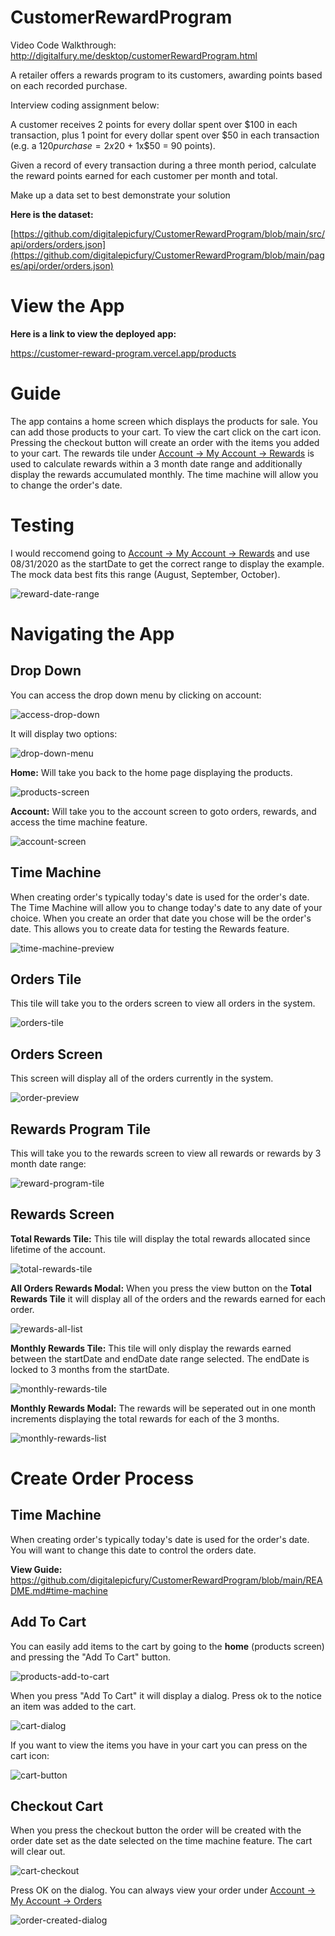 # CustomerRewardProgram

Video Code Walkthrough:
http://digitalfury.me/desktop/customerRewardProgram.html

A retailer offers a rewards program to its customers, awarding points based on each recorded purchase.

Interview coding assignment below:

A customer receives 2 points for every dollar spent over $100 in each transaction, plus 1 point for every dollar spent over $50 in each transaction
(e.g. a $120 purchase = 2x$20 + 1x$50 = 90 points).

Given a record of every transaction during a three month period, calculate the reward points earned for each customer per month and total.

Make up a data set to best demonstrate your solution

**Here is the dataset:**

[https://github.com/digitalepicfury/CustomerRewardProgram/blob/main/src/api/orders/orders.json](https://github.com/digitalepicfury/CustomerRewardProgram/blob/main/pages/api/order/orders.json)

# View the App

**Here is a link to view the deployed app:**

https://customer-reward-program.vercel.app/products

# Guide

The app contains a home screen which displays the products for sale. You can add those products to your cart. To view the cart click on the cart icon. Pressing the checkout button will create an order with the items you added to your cart. The rewards tile under [Account -> My Account -> Rewards](https://github.com/digitalepicfury/CustomerRewardProgram/blob/main/README.md#rewards-program-tile) is used to calculate rewards within a 3 month date range and additionally display the rewards accumulated monthly. The time machine will allow you to change the order's date.

# Testing

I would reccomend going to [Account -> My Account -> Rewards](https://github.com/digitalepicfury/CustomerRewardProgram/blob/main/README.md#rewards-program-tile)  and use 08/31/2020 as the startDate to get the correct range to display the example. The mock data best fits this range (August, September, October).

![reward-date-range](https://user-images.githubusercontent.com/64053527/91760915-bb1d3a80-eb99-11ea-970d-ed7c13d95b15.png)

# Navigating the App

## Drop Down

You can access the drop down menu by clicking on account:

![access-drop-down](https://user-images.githubusercontent.com/64053527/91761486-9bd2dd00-eb9a-11ea-8c16-e761494865e0.png)

It will display two options:

![drop-down-menu](https://user-images.githubusercontent.com/64053527/91761487-9c6b7380-eb9a-11ea-8ed4-6d6be7292545.png)

**Home:**
Will take you back to the home page displaying the products.

![products-screen](https://user-images.githubusercontent.com/64053527/91762438-f8ce9300-eb9a-11ea-90f8-f9270f2aae69.png)

**Account:**
Will take you to the account screen to goto orders, rewards, and access the time machine feature.

![account-screen](https://user-images.githubusercontent.com/64053527/91762964-23b8e700-eb9b-11ea-9760-d7dfe1d1e6fb.png)

## Time Machine

When creating order's typically today's date is used for the order's date. The Time Machine will allow you to change today's date to any date of your choice. When you create an order that date you chose will be the order's date. This allows you to create data for testing the Rewards feature.

![time-machine-preview](https://user-images.githubusercontent.com/64053527/91751800-fd8b4b00-eb8a-11ea-8e16-ebe7d13df2c5.png)

## Orders Tile

This tile will take you to the orders screen to view all orders in the system.

![orders-tile](https://user-images.githubusercontent.com/64053527/91752563-23651f80-eb8c-11ea-860d-71ffb7346d56.png)

## Orders Screen

This screen will display all of the orders currently in the system.

![order-preview](https://user-images.githubusercontent.com/64053527/91752701-5dcebc80-eb8c-11ea-8baa-903caf7679a7.png)

## Rewards Program Tile

This will take you to the rewards screen to view all rewards or rewards by 3 month date range:

![reward-program-tile](https://user-images.githubusercontent.com/64053527/91752564-23fdb600-eb8c-11ea-80c0-b50906a04efd.png)

## Rewards Screen

**Total Rewards Tile:**
This tile will display the total rewards allocated since lifetime of the account. 

![total-rewards-tile](https://user-images.githubusercontent.com/64053527/91753129-1137b100-eb8d-11ea-8e59-080f36748fd6.png)

**All Orders Rewards Modal:**
When you press the view button on the **Total Rewards Tile** it will display all of the orders and the rewards earned for each order.

![rewards-all-list](https://user-images.githubusercontent.com/64053527/91763926-fae52180-eb9b-11ea-9ce3-ccd5ed134f77.png)

**Monthly Rewards Tile:**
This tile will only display the rewards earned between the startDate and endDate date range selected. The endDate is locked to 3 months from the startDate.

![monthly-rewards-tile](https://user-images.githubusercontent.com/64053527/91753128-1137b100-eb8d-11ea-9942-1bf4ecffc4b3.png)

**Monthly Rewards Modal:**
The rewards will be seperated out in one month increments displaying the total rewards for each of the 3 months.

![monthly-rewards-list](https://user-images.githubusercontent.com/64053527/91764192-7ba41d80-eb9c-11ea-9419-8c627365735b.png)

# Create Order Process

## Time Machine

When creating order's typically today's date is used for the order's date. You will want to change this date to control the orders date.

**View Guide:** https://github.com/digitalepicfury/CustomerRewardProgram/blob/main/README.md#time-machine

## Add To Cart

You can easily add items to the cart by going to the **home** (products screen) and pressing the "Add To Cart" button.

![products-add-to-cart](https://user-images.githubusercontent.com/64053527/91764840-9925b700-eb9d-11ea-9118-a3ab8fa33430.png)

When you press "Add To Cart" it will display a dialog. Press ok to the notice an item was added to the cart.

![cart-dialog](https://user-images.githubusercontent.com/64053527/91764839-9925b700-eb9d-11ea-9ac6-a448d1f1df26.png)

 If you want to view the items you have in your cart you can press on the cart icon:

![cart-button](https://user-images.githubusercontent.com/64053527/91765074-00dc0200-eb9e-11ea-82da-ca67d47d6fca.png)

## Checkout Cart

When you press the checkout button the order will be created with the order date set as the date selected on the time machine feature. The cart will clear out.

![cart-checkout](https://user-images.githubusercontent.com/64053527/91765273-4ac4e800-eb9e-11ea-89e8-ab36ac85372e.png)

Press OK on the dialog. You can always view your order under [Account -> My Account -> Orders](https://github.com/digitalepicfury/CustomerRewardProgram/blob/main/README.md#orders-tile)

![order-created-dialog](https://user-images.githubusercontent.com/64053527/91765451-a42d1700-eb9e-11ea-96de-7e193c43b364.png)

